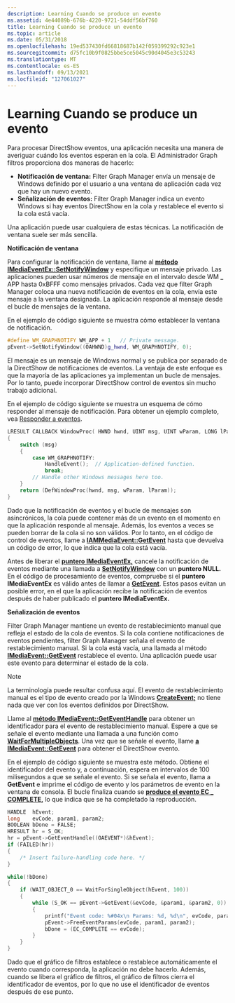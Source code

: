 ```yaml
---
description: Learning Cuando se produce un evento
ms.assetid: 4e44089b-676b-4220-9721-54ddf56bf760
title: Learning Cuando se produce un evento
ms.topic: article
ms.date: 05/31/2018
ms.openlocfilehash: 19ed537430fd66818687b142f059399292c923e1
ms.sourcegitcommit: d75fc10b9f0825bbe5ce5045c90d4045e3c53243
ms.translationtype: MT
ms.contentlocale: es-ES
ms.lasthandoff: 09/13/2021
ms.locfileid: "127061027"
---
```

# <a name="learning-when-an-event-occurs"></a>Learning Cuando se produce un evento

Para procesar DirectShow eventos, una aplicación necesita una manera de averiguar cuándo los eventos esperan en la cola. El Administrador Graph filtros proporciona dos maneras de hacerlo:

-   **Notificación de ventana:** Filter Graph Manager envía un mensaje de Windows definido por el usuario a una ventana de aplicación cada vez que hay un nuevo evento.
-   **Señalización de eventos:** Filter Graph Manager indica un evento Windows si hay eventos DirectShow en la cola y restablece el evento si la cola está vacía.

Una aplicación puede usar cualquiera de estas técnicas. La notificación de ventana suele ser más sencilla.

**Notificación de ventana**

Para configurar la notificación de ventana, llame al [**método IMediaEventEx::SetNotifyWindow**](/windows/desktop/api/Control/nf-control-imediaeventex-setnotifywindow) y especifique un mensaje privado. Las aplicaciones pueden usar números de mensaje en el intervalo desde WM \_ APP hasta 0xBFFF como mensajes privados. Cada vez que filter Graph Manager coloca una nueva notificación de eventos en la cola, envía este mensaje a la ventana designada. La aplicación responde al mensaje desde el bucle de mensajes de la ventana.

En el ejemplo de código siguiente se muestra cómo establecer la ventana de notificación.


```C++
#define WM_GRAPHNOTIFY WM_APP + 1   // Private message.
pEvent->SetNotifyWindow((OAHWND)g_hwnd, WM_GRAPHNOTIFY, 0);
```



El mensaje es un mensaje de Windows normal y se publica por separado de la DirectShow de notificaciones de eventos. La ventaja de este enfoque es que la mayoría de las aplicaciones ya implementan un bucle de mensajes. Por lo tanto, puede incorporar DirectShow control de eventos sin mucho trabajo adicional.

En el ejemplo de código siguiente se muestra un esquema de cómo responder al mensaje de notificación. Para obtener un ejemplo completo, vea [Responder a eventos](responding-to-events.md).


```C++
LRESULT CALLBACK WindowProc( HWND hwnd, UINT msg, UINT wParam, LONG lParam)
{
    switch (msg)
    {
        case WM_GRAPHNOTIFY:
            HandleEvent();  // Application-defined function.
            break;
        // Handle other Windows messages here too.
    }
    return (DefWindowProc(hwnd, msg, wParam, lParam));
}
```



Dado que la notificación de eventos y el bucle de mensajes son asincrónicos, la cola puede contener más de un evento en el momento en que la aplicación responde al mensaje. Además, los eventos a veces se pueden borrar de la cola si no son válidos. Por lo tanto, en el código de control de eventos, llame a [**IAMMediaEvent::GetEvent**](/windows/desktop/api/Control/nf-control-imediaevent-getevent) hasta que devuelva un código de error, lo que indica que la cola está vacía.

Antes de liberar el [**puntero IMediaEventEx,**](/windows/desktop/api/Control/nn-control-imediaeventex) cancele la notificación de eventos mediante una llamada a [**SetNotifyWindow**](/windows/desktop/api/Control/nf-control-imediaeventex-setnotifywindow) con un **puntero NULL.** En el código de procesamiento de eventos, compruebe si el **puntero IMediaEventEx** es válido antes de llamar a [**GetEvent**](/windows/desktop/api/Control/nf-control-imediaevent-getevent). Estos pasos evitan un posible error, en el que la aplicación recibe la notificación de eventos después de haber publicado el **puntero IMediaEventEx.**

**Señalización de eventos**

Filter Graph Manager mantiene un evento de restablecimiento manual que refleja el estado de la cola de eventos. Si la cola contiene notificaciones de eventos pendientes, filter Graph Manager señala el evento de restablecimiento manual. Si la cola está vacía, una llamada al método [**IMediaEvent::GetEvent**](/windows/desktop/api/Control/nf-control-imediaevent-getevent) restablece el evento. Una aplicación puede usar este evento para determinar el estado de la cola.

> [!Note]  
> La terminología puede resultar confusa aquí. El evento de restablecimiento manual es el tipo de evento creado por la Windows [**CreateEvent;**](/windows/win32/api/synchapi/nf-synchapi-createeventa) no tiene nada que ver con los eventos definidos por DirectShow.

 

Llame al [**método IMediaEvent::GetEventHandle**](/windows/desktop/api/Control/nf-control-imediaevent-geteventhandle) para obtener un identificador para el evento de restablecimiento manual. Espere a que se señale el evento mediante una llamada a una función como [**WaitForMultipleObjects**](/windows/win32/api/winuser/nf-winuser-msgwaitformultipleobjects). Una vez que se señale el evento, llame [**a IMediaEvent::GetEvent**](/windows/desktop/api/Control/nf-control-imediaevent-getevent) para obtener el DirectShow evento.

En el ejemplo de código siguiente se muestra este método. Obtiene el identificador del evento y, a continuación, espera en intervalos de 100 milisegundos a que se señale el evento. Si se señala el evento, llama a **GetEvent** e imprime el código de evento y los parámetros de evento en la ventana de consola. El bucle finaliza cuando se [**produce el evento EC \_ COMPLETE,**](ec-complete.md) lo que indica que se ha completado la reproducción.


```C++
HANDLE  hEvent; 
long    evCode, param1, param2;
BOOLEAN bDone = FALSE;
HRESULT hr = S_OK;
hr = pEvent->GetEventHandle((OAEVENT*)&hEvent);
if (FAILED(hr))
{
    /* Insert failure-handling code here. */
}

while(!bDone) 
{
    if (WAIT_OBJECT_0 == WaitForSingleObject(hEvent, 100))
    { 
        while (S_OK == pEvent->GetEvent(&evCode, &param1, &param2, 0)) 
        {
            printf("Event code: %#04x\n Params: %d, %d\n", evCode, param1, param2);
            pEvent->FreeEventParams(evCode, param1, param2);
            bDone = (EC_COMPLETE == evCode);
        }
    }
} 
```



Dado que el gráfico de filtros establece o restablece automáticamente el evento cuando corresponda, la aplicación no debe hacerlo. Además, cuando se libera el gráfico de filtros, el gráfico de filtros cierra el identificador de eventos, por lo que no use el identificador de eventos después de ese punto.

 

 
